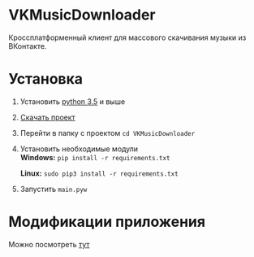 # VKMusicDownloader
Кроссплатформенный клиент для массового скачивания музыки из ВКонтакте.

# **Установка**
1. Установить [python 3.5](https://www.python.org/) и выше 
2. [Скачать проект](https://github.com/keyzt/VKMusicDownloader/archive/master.zip)
3. Перейти в папку с проектом `cd VKMusicDownloader`
4. Установить необходимые модули  
   **Windows:** `pip install -r requirements.txt`
   
   **Linux:** `sudo pip3 install -r requirements.txt`
5. Запустить `main.pyw`


# **Модификации приложения**

Можно посмотреть [тут](https://github.com/keyzt/VKMusicDownloader/network/members)
